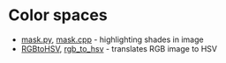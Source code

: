 # Color spaces

- [mask.py](./mask.py), [mask.cpp](./mask.cpp) - highlighting shades in image
- [RGBtoHSV](./RGBtoHSV.py), [rgb_to_hsv](./rgb_to_hsv.cpp) - translates RGB image to HSV
